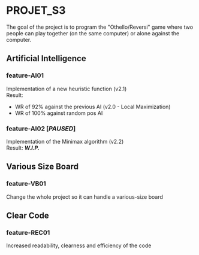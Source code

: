 # PROJET_S3

The goal of the project is to program the "Othello/Reversi" game where two people can play together (on the same computer) or alone against the computer.

## Artificial Intelligence 
### feature-AI01
Implementation of a new heuristic function (v2.1)  
Result:  
- WR of 92% against the previous AI (v2.0 - Local Maximization) 
- WR of 100% against random pos AI

### feature-AI02 [***PAUSED***]
Implementation of the Minimax algorithm (v2.2)  
Result: ***W.I.P.***

## Various Size Board
### feature-VB01 
Change the whole project so it can handle a various-size board

## Clear Code 
### feature-REC01  
Increased readability, clearness and efficiency of the code
